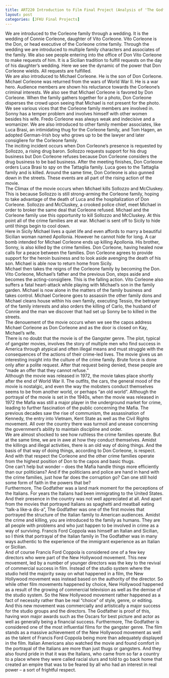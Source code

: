 ```yaml
---
title: ART220 Introduction to Film Final Project (Analysis of 'The Godfather')
layout: post
categories: [JFKU Final Projects]
---
```

We are introduced to the Corleone family through a wedding. It is the wedding of Connie Corleone, daughter of Vito Corleone. Vito Corleone is the Don, or head executive of the Corleone crime family. Through the wedding we are introduced to multiple family characters and associates of the family. We also see people entering into the office of Don Vito Corleone to make requests of him. It is a Sicilian tradition to fulfill requests on the day of his daughter’s wedding. Here we see the dynamic of the power that Don Corleone wields. All requests are fulfilled.  
We are also introduced to Michael Corleone. He is the son of Don Corleone. Michael Corleone was returned from the wars of World War II. He is a war hero. Audience members are shown his reluctance towards the Corleone’s criminal interests. We also see that Michael Corleone is favored by Don Corleone. When the family gathers together for a photo, Don Corleone disperses the crowd upon seeing that Michael is not present for the photo.  
We see various vices that the Corleone family members are involved in. Sonny has a temper problem and involves himself with other women besides his wife. Fredo Corleone was always weak and indecisive and a womanizer. We are also introduced to other family member associates, like Luca Brasi, an intimidating thug for the Corleone family, and Tom Hagen, an adopted German-Irish boy who grows up to be the lawyer and later consigliere for the Corleone family.  
The inciting incident occurs when Don Corleone’s presence is requested by Sollozzo, a rising drug baron. Sollozzo requests support for his drug business but Don Corleone refuses because Don Corleone considers the drug business to be bad business. After the meeting finishes, Don Corleone orders Luca Brasi to spy on the Tattaglia family. Luca goes to the Tattaglia family and is killed. Around the same time, Don Corleone is also gunned down in the streets. These events are all part of the rising action of the movie.  
The Climax of the movie occurs when Michael kills Sollozzo and McCluskey. This is because Sollozzo is still strong-arming the Corleone family, hoping to take advantage of the death of Luca and the hospitalization of Don Corleone. Sollozzo and McCluskey, a crooked police chief, meet Michael in order to broker the same deal that Corleone refused. Michael and the Corleone family use this opportunity to kill Sollozzo and McCluskey. At this point all of the crime families are at war. Michael is sent off to Sicily to hide until things begin to cool down.  
Here in Sicily Michael lives a quiet life and even affords to marry a beautiful Sicilian woman named Apollonia. However he cannot hide for long. A car bomb intended for Michael Corleone ends up killing Apollonia. His brother, Sonny, is also killed by the crime families. Don Corleone, having healed now calls for a peace between the families. Don Corleone agrees to provide support for the heroin business and to look aside avenging the death of his son. Michael is able now to return home from Sicily.  
Michael then takes the reigns of the Corleone family by becoming the Don. Vito Corleone, Michael’s father and the previous Don, steps aside and becomes the acting-consigliere. This is the falling action. Vito Corleone also suffers a fatal heart-attack while playing with Michael’s son in the family garden. Michael is now alone in the matters of the family business and takes control. Michael Corleone goes to assassin the other family dons and Michael cleans house within his own family, executing Tessio, the betrayer of the family interests and also orders the killing of Carlo, the husband of Connie and the man we discover that had set up Sonny be to killed in the streets.  
The denouement of the movie occurs when we see the capos address Michael Corleone as Don Corleone and as the door is closed on Kay, Michael’s wife.  
There is no doubt that the movie is of the Gangster genre. The plot, typical of gangster movies, involves the story of multiple men who find success in America through atypical and often illegal means and must struggle with the consequences of the actions of their crime-led lives. The movie gives us an interesting insight into the culture of the crime family. Brute force is done only after a polite request. After that request being denied, these people are “made an offer that they cannot refuse.”  
Although the movie was released in 1972, the movie takes place shortly after the end of World War II. The outfits, the cars, the general mood of the movie is nostalgic, and even the way the mobsters conduct themselves seems to be from another world, or perhaps “an old world”. Although the portrayal of the movie is set in the 1940s, when the movie was released in 1972 the Mafia was still a major player in the underground market for crime, leading to further fascination of the public concerning the Mafia. The previous decades saw the rise of communism, the assassination of Kennedy, the entry into Vietnam, Kent State as well as the Civil Rights movement. All over the country there was turmoil and unease concerning the government’s ability to maintain discipline and order.  
We are almost shocked to see how ruthless the crime families operate. But at the same time, we are in awe at how they conduct themselves. Amidst the killings and illegal activities, there is an old way of doing things. And the basis of that way of doing things, according to Don Corleone, is respect. And with that respect the Corleone and the other crime families operate from the highest position of Don to the capos and basic thugs.  
One can’t help but wonder – does the Mafia handle things more efficiently than our politicians? And if the politicians and police are hand in hand with the crime families, just how far does the corruption go? Can one still hold some form of faith in the powers that be?  
Furthermore, The Godfather was a land mark moment for the perceptions of the Italians. For years the Italians had been immigrating to the United States. And their presence in the country was not well appreciated at all. And apart from the movies that portrayed Italians as spaghetti and meatball eating “talk-a like-a dis-a”, The Godfather was one of the first movies that portrayed the structure of the Italian family to American audiences. Amidst the crime and killing, you are introduced to the family as humans. They are all people with problems and who just happen to be involved in crime as a way of surviving. Francis Ford Coppola was himself an Italian and Sicilian, so I think that portrayal of the Italian family in The Godfather was in many ways authentic to the experience of the immigrant experience as an Italian or Sicilian.  
And of course Francis Ford Coppola is considered one of a few key directors who were part of the New Hollywood movement. This new movement, led by a number of younger directors was the key to the revival of commercial success in film. Instead of the studio system where the studio held the majority sway on what happened in a film, the New Hollywood movement was instead based on the authority of the director. So while other film movements happened by choice, New Hollywood happened as a result of the growing of commercial television as well as the demise of the studio system. So the New Hollywood movement rather happened as a fact of necessity rather than be real “choice” of style, genre, or editing.  
And this new movement was commercially and artistically a major success for the studio groups and the directors. The Godfather is proof of this, having won major awards such as the Oscars for best picture and actor as well as generally being a financial success. Furthermore, The Godfather is considered one of the most influential films for the gangster genre. The film stands as a massive achievement of the New Hollywood movement as well as the talent of Francis Ford Coppola being more than adequately displayed in the film. Italian Americans also watched the movie and found comfort in the portrayal of the Italians are more than just thugs or gangsters. And they also found pride in that it was the Italians, who came from so far a country to a place where they were called racial slurs and told to go back home that created an empire that was to be feared by all who had an interest in real power – a sort of frightful respect.